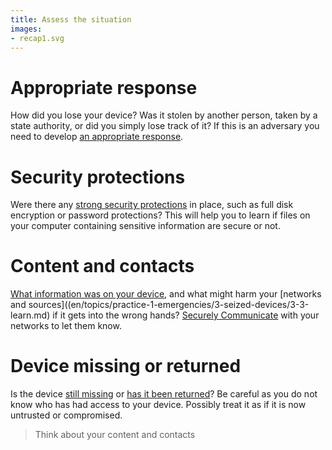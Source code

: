 ```yaml
---
title: Assess the situation
images:
- recap1.svg
---
```


# Appropriate response
How did you lose your device? Was it stolen by another person, taken by a state authority, or did you simply lose track of it? If this is an adversary you need to develop [an appropriate response](en/topics/practice-2-planning/1-threats/1-1-intro.md).
<br>
# Security protections
Were there any [strong security protections](en/topics/understand-4-digisec/0-getting-started/1-intro.md) in place, such as full disk encryption or password protections? This will help you to learn if files on your computer containing sensitive information are secure or not.
<br>
# Content and contacts
[What information  was on your device](en/topics/practice-1-emergencies/3-seized-devices/3-3-learn.md), and what might harm your [networks and  sources]((en/topics/practice-1-emergencies/3-seized-devices/3-3-learn.md) if it gets into the wrong hands? [Securely Communicate](en/topics/understand-4-digisec/4-secure-communications) with your networks to let them know.
<br>
# Device missing or returned
Is the device [still missing]((en/topics/practice-1-emergencies/3-seized-devices/3-5-learn.md)) or [has it been returned](en/topics/practice-1-emergencies/3-seized-devices/3-6-learn.md)? Be careful as you do not know who has had access to your device. Possibly treat it as if it is now untrusted or compromised.
<br>
> Think about your content and contacts
